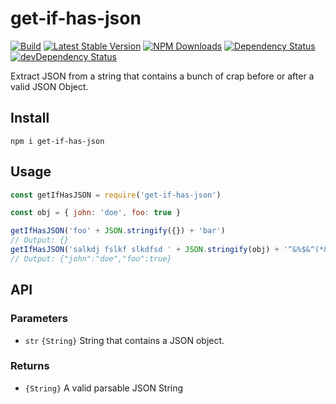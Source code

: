 # get-if-has-json

[![Build](https://github.com/de-ar/get-if-has-json/actions/workflows/build.yml/badge.svg?branch=main)](https://github.com/de-ar/get-if-has-json/actions/workflows/build.yml)
[![Latest Stable Version](https://img.shields.io/npm/v/get-if-has-json.svg)](https://www.npmjs.com/package/get-if-has-json)
[![NPM Downloads](https://img.shields.io/npm/dt/get-if-has-json.svg)](https://www.npmjs.com/package/get-if-has-json)
[![Dependency Status](https://img.shields.io/david/de-ar/get-if-has-json.svg)](https://david-dm.org/de-ar/get-if-has-json)
[![devDependency Status](https://img.shields.io/david/dev/de-ar/get-if-has-json.svg)](https://david-dm.org/de-ar/get-if-has-json#info=devDependencies)

Extract JSON from a string that contains a bunch of crap before or after a valid JSON Object.

## Install

```
npm i get-if-has-json
```

## Usage

```js
const getIfHasJSON = require('get-if-has-json')

const obj = { john: 'doe', foo: true }

getIfHasJSON('foo' + JSON.stringify({}) + 'bar')
// Output: {}
getIfHasJSON('salkdj fslkf slkdfsd ' + JSON.stringify(obj) + '^&%$&^(*&^*&^')
// Output: {"john":"doe","foo":true}
```

## API

### Parameters

- `str` `{String}` String that contains a JSON object.

### Returns

- `{String}` A valid parsable JSON String
